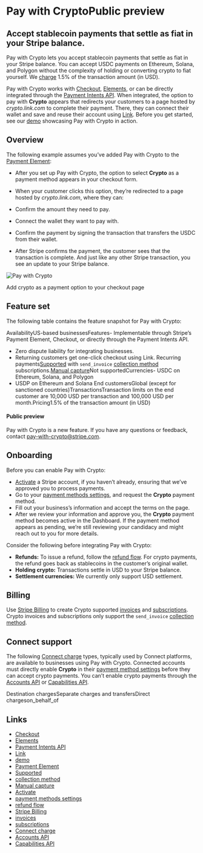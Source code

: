 # Pay with CryptoPublic preview

## Accept stablecoin payments that settle as fiat in your Stripe balance.

Pay with Crypto lets you accept stablecoin payments that settle as fiat in your
Stripe balance. You can accept USDC payments on Ethereum, Solana, and Polygon
without the complexity of holding or converting crypto to fiat yourself. We
[charge](https://docs.stripe.com/crypto/pay-with-crypto#feature-set) 1.5% of the
transaction amount (in USD).

Pay with Crypto works with
[Checkout](https://docs.stripe.com/payments/checkout),
[Elements](https://docs.stripe.com/payments/elements), or can be directly
integrated through the [Payment Intents
API](https://docs.stripe.com/payments/payment-intents). When integrated, the
option to pay with **Crypto** appears that redirects your customers to a page
hosted by *crypto.link.com* to complete their payment. There, they can connect
their wallet and save and reuse their account using
[Link](https://docs.stripe.com/payments/link). Before you get started, see our
[demo](https://buy.stripe.com/test_28o4ig0SY9Xq8co3cc) showcasing Pay with
Crypto in action.

## Overview

The following example assumes you’ve added Pay with Crypto to the [Payment
Element](https://docs.stripe.com/payments/payment-element):

- After you set up Pay with Crypto, the option to select **Crypto** as a payment
method appears in your checkout form.
- When your customer clicks this option, they’re redirected to a page hosted by
*crypto.link.com*, where they can:

- Confirm the amount they need to pay.
- Connect the wallet they want to pay with.
- Confirm the payment by signing the transaction that transfers the USDC from
their wallet.
- After Stripe confirms the payment, the customer sees that the transaction is
complete. And just like any other Stripe transaction, you see an update to your
Stripe balance.

![Pay with
Crypto](https://b.stripecdn.com/docs-statics-srv/assets/hypernian-pay-with-crypto.3cdcc246f271a82bb6a9368cd4d8ac72.png)

Add crypto as a payment option to your checkout page

## Feature set

The following table contains the feature snapshot for Pay with Crypto:

AvailabilityUS-based businessesFeatures- Implementable through Stripe’s Payment
Element, Checkout, or directly through the Payment Intents API.
- Zero dispute liability for integrating businesses.
- Returning customers get one-click checkout using Link.
Recurring
payments[Supported](https://docs.stripe.com/crypto/pay-with-crypto#billing) with
`send_invoice` [collection
method](https://docs.stripe.com/billing/collection-method) subscriptions.[Manual
capture](https://docs.stripe.com/payments/place-a-hold-on-a-payment-method)Not
supportedCurrencies- USDC on Ethereum, Solana, and Polygon
- USDP on Ethereum and Solana
End customersGlobal (except for sanctioned countries)TransactionsTransaction
limits on the end customer are 10,000 USD per transaction and 100,000 USD per
month.Pricing1.5% of the transaction amount (in USD)
#### Public preview

Pay with Crypto is a new feature. If you have any questions or feedback, contact
[pay-with-crypto@stripe.com](mailto:pay-with-crypto@stripe.com).

## Onboarding

Before you can enable Pay with Crypto:

- [Activate](https://docs.stripe.com/get-started/account/activate) a Stripe
account, if you haven’t already, ensuring that we’ve approved you to process
payments.
- Go to your [payment methods
settings](https://dashboard.stripe.com/settings/payment_methods), and request
the **Crypto** payment method.
- Fill out your business’s information and accept the terms on the page.
- After we review your information and approve you, the **Crypto** payment
method becomes active in the Dashboard. If the payment method appears as
pending, we’re still reviewing your candidacy and might reach out to you for
more details.

Consider the following before integrating Pay with Crypto:

- **Refunds:** To issue a refund, follow the [refund
flow](https://docs.stripe.com/refunds). For crypto payments, the refund goes
back as stablecoins in the customer’s original wallet.
- **Holding crypto:** Transactions settle in USD to your Stripe balance.
- **Settlement currencies:** We currently only support USD settlement.

## Billing

Use [Stripe Billing](https://stripe.com/billing) to create Crypto supported
[invoices](https://docs.stripe.com/api/invoices) and
[subscriptions](https://docs.stripe.com/billing/subscriptions/creating). Crypto
invoices and subscriptions only support the `send_invoice` [collection
method](https://docs.stripe.com/billing/collection-method).

## Connect support

The following [Connect charge](https://docs.stripe.com/connect/charges) types,
typically used by Connect platforms, are available to businesses using Pay with
Crypto. Connected accounts must directly enable **Crypto** in their [payment
method settings](https://dashboard.stripe.com/settings/payment_methods) before
they can accept crypto payments. You can’t enable crypto payments through the
[Accounts API](https://docs.stripe.com/api/accounts/) or [Capabilities
API](https://docs.stripe.com/api/capabilities).

Destination chargesSeparate charges and transfersDirect chargeson_behalf_of

## Links

- [Checkout](https://docs.stripe.com/payments/checkout)
- [Elements](https://docs.stripe.com/payments/elements)
- [Payment Intents API](https://docs.stripe.com/payments/payment-intents)
- [Link](https://docs.stripe.com/payments/link)
- [demo](https://buy.stripe.com/test_28o4ig0SY9Xq8co3cc)
- [Payment Element](https://docs.stripe.com/payments/payment-element)
- [Supported](https://docs.stripe.com/crypto/pay-with-crypto#billing)
- [collection method](https://docs.stripe.com/billing/collection-method)
- [Manual
capture](https://docs.stripe.com/payments/place-a-hold-on-a-payment-method)
- [Activate](https://docs.stripe.com/get-started/account/activate)
- [payment methods
settings](https://dashboard.stripe.com/settings/payment_methods)
- [refund flow](https://docs.stripe.com/refunds)
- [Stripe Billing](https://stripe.com/billing)
- [invoices](https://docs.stripe.com/api/invoices)
- [subscriptions](https://docs.stripe.com/billing/subscriptions/creating)
- [Connect charge](https://docs.stripe.com/connect/charges)
- [Accounts API](https://docs.stripe.com/api/accounts/)
- [Capabilities API](https://docs.stripe.com/api/capabilities)